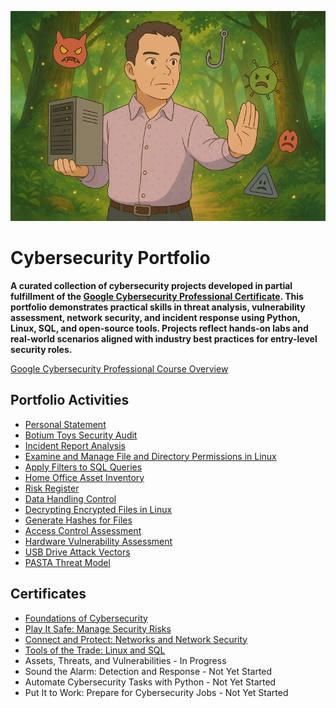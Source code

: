 ![Portfolio Image](assets/images/cybersecurity-portfolio-image.png)

# Cybersecurity Portfolio

**A curated collection of cybersecurity projects developed in partial fulfillment of the [Google Cybersecurity Professional Certificate](https://www.coursera.org/professional-certificates/google-cybersecurity). This portfolio demonstrates practical skills in threat analysis, vulnerability assessment, network security, and incident response using Python, Linux, SQL, and open-source tools. Projects reflect hands-on labs and real-world scenarios aligned with industry best practices for entry-level security roles.**

[Google Cybersecurity Professional Course Overview](/google-cybersecurity-portfolio-documents/00-program-overview.md)

## Portfolio Activities

- [Personal Statement](/google-cybersecurity-portfolio-documents/01-personal-statement.md)
- [Botium Toys Security Audit](/google-cybersecurity-portfolio-documents/02-security-audit.md)
- [Incident Report Analysis](/google-cybersecurity-portfolio-documents/03-incident-report-analysis.md)
- [Examine and Manage File and Directory Permissions in Linux](/google-cybersecurity-portfolio-documents/04-linux-file-permissions.md)
- [Apply Filters to SQL Queries](/google-cybersecurity-portfolio-documents/05-filtering-sql-queries.md)
- [Home Office Asset Inventory](/google-cybersecurity-portfolio-documents/06-asset-inventory.md)
- [Risk Register](/google-cybersecurity-portfolio-documents/07-risk-register.md)
- [Data Handling Control](/google-cybersecurity-portfolio-documents/08-data-handling.md)
- [Decrypting Encrypted Files in Linux](/google-cybersecurity-portfolio-documents/09-message-decryption.md)
- [Generate Hashes for Files](/google-cybersecurity-portfolio-documents/10-hashes.md)
- [Access Control Assessment](/google-cybersecurity-portfolio-documents/11-access-control-incident.md)
- [Hardware Vulnerability Assessment](/google-cybersecurity-portfolio-documents/12-vulnerability-assessment.md)
- [USB Drive Attack Vectors](/google-cybersecurity-portfolio-documents/13-attack-vectors.md)
- [PASTA Threat Model](google-cybersecurity-portfolio-documents/14-PASTA-threat-modeling.md)

## Certificates

- [Foundations of Cybersecurity](https://coursera.org/share/96fdfd105ff2153efd16cf8bc9cce9b7)
- [Play It Safe: Manage Security Risks](https://coursera.org/share/3b170bb4f6c90f51cd097138e18f071b)
- [Connect and Protect: Networks and Network Security](https://coursera.org/share/4f1fede83dff5afc78efb13b5c7561e2)
- [Tools of the Trade: Linux and SQL](https://coursera.org/share/203481cf705608089e19352064f70c5a)
- Assets, Threats, and Vulnerabilities - In Progress
- Sound the Alarm: Detection and Response - Not Yet Started
- Automate Cybersecurity Tasks with Python - Not Yet Started
- Put It to Work: Prepare for Cybersecurity Jobs - Not Yet Started
